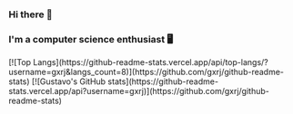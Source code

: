 ### Hi there 👋
### I'm a computer science enthusiast 🖥️

<!--
**gxrj/gxrj** is a ✨ _special_ ✨ repository because its `README.md` (this file) appears on your GitHub profile.

Here are some ideas to get you started:

- 🔭 I’m currently working on ...
- 🌱 I’m currently learning ...
- 👯 I’m looking to collaborate on ...
- 🤔 I’m looking for help with ...
- 💬 Ask me about ...
- 📫 How to reach me: ...
- 😄 Pronouns: ...
- ⚡ Fun fact: ...
-->
<div style="display:inline; float: left;">
  [![Top Langs](https://github-readme-stats.vercel.app/api/top-langs/?username=gxrj&langs_count=8)](https://github.com/gxrj/github-readme-stats)
  [![Gustavo's GitHub stats](https://github-readme-stats.vercel.app/api?username=gxrj)](https://github.com/gxrj/github-readme-stats)
  
</div>
